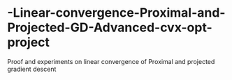 # -Linear-convergence-Proximal-and-Projected-GD-Advanced-cvx-opt-project
Proof and experiments on linear convergence of Proximal and projected gradient descent
